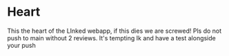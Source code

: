 # Heart
This the heart of the LInked webapp, if this dies we are screwed! Pls do not push to main without 2 reviews. It's tempting Ik and have a test alongside your push 
